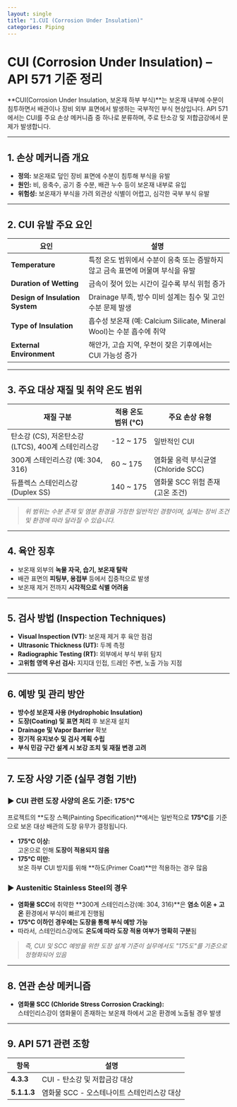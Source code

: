 ```yaml
---
layout: single
title: "1.CUI (Corrosion Under Insulation)"
categories: Piping
---
```


# CUI (Corrosion Under Insulation) – API 571 기준 정리

**CUI(Corrosion Under Insulation, 보온재 하부 부식)**는 보온재 내부에 수분이 침투하면서 배관이나 장비 외부 표면에서 발생하는 국부적인 부식 현상입니다. API 571에서는 CUI를 주요 손상 메커니즘 중 하나로 분류하며, 주로 탄소강 및 저합금강에서 문제가 발생합니다.

---

## 1. 손상 메커니즘 개요

- **정의:** 보온재로 덮인 장비 표면에 수분이 침투해 부식을 유발
- **원인:** 비, 응축수, 공기 중 수분, 배관 누수 등이 보온재 내부로 유입
- **위험성:** 보온재가 부식을 가려 외관상 식별이 어렵고, 심각한 국부 부식 유발

---

## 2. CUI 유발 주요 요인

| 요인                            | 설명                                                         |
| ------------------------------- | ------------------------------------------------------------ |
| **Temperature**                 | 특정 온도 범위에서 수분이 응축 또는 증발하지 않고 금속 표면에 머물며 부식을 유발 |
| **Duration of Wetting**         | 금속이 젖어 있는 시간이 길수록 부식 위험 증가                |
| **Design of Insulation System** | Drainage 부족, 방수 미비 설계는 침수 및 고인 수분 문제 발생  |
| **Type of Insulation**          | 흡수성 보온재 (예: Calcium Silicate, Mineral Wool)는 수분 흡수에 취약 |
| **External Environment**        | 해안가, 고습 지역, 우천이 잦은 기후에서는 CUI 가능성 증가    |

---

## 3. 주요 대상 재질 및 취약 온도 범위

| 재질 구분                                          | 적용 온도 범위 (°C) | 주요 손상 유형                      |
| -------------------------------------------------- | ------------------- | ----------------------------------- |
| 탄소강 (CS), 저온탄소강 (LTCS), 400계 스테인리스강 | -12 ~ 175           | 일반적인 CUI                        |
| 300계 스테인리스강 (예: 304, 316)                  | 60 ~ 175            | 염화물 응력 부식균열 (Chloride SCC) |
| 듀플렉스 스테인리스강 (Duplex SS)                  | 140 ~ 175           | 염화물 SCC 위험 존재 (고온 조건)    |

> *위 범위는 수분 존재 및 염분 환경을 가정한 일반적인 경향이며, 실제는 장비 조건 및 환경에 따라 달라질 수 있습니다.*

---

## 4. 육안 징후

- 보온재 외부의 **녹물 자국, 습기, 보온재 탈락**
- 배관 표면의 **피팅부, 용접부** 등에서 집중적으로 발생
- 보온재 제거 전까지 **시각적으로 식별 어려움**

---

## 5. 검사 방법 (Inspection Techniques)

- **Visual Inspection (VT):** 보온재 제거 후 육안 점검
- **Ultrasonic Thickness (UT):** 두께 측정
- **Radiographic Testing (RT):** 외부에서 부식 부위 탐지
- **고위험 영역 우선 검사:** 지지대 인접, 드레인 주변, 노출 가능 지점

---

## 6. 예방 및 관리 방안

- **방수성 보온재 사용 (Hydrophobic Insulation)**
- **도장(Coating) 및 표면 처리** 후 보온재 설치
- **Drainage 및 Vapor Barrier** 확보
- **정기적 유지보수 및 검사 계획 수립**
- **부식 민감 구간 설계 시 보강 조치 및 재질 변경 고려**

---

## 7. 도장 사양 기준 (실무 경험 기반)

### ▶️ **CUI 관련 도장 사양의 온도 기준: 175°C**

프로젝트의 **도장 스펙(Painting Specification)**에서는 일반적으로 **175°C**를 기준으로 보온 대상 배관의 도장 유무가 결정됩니다.

- **175°C 이상:**  
  고온으로 인해 **도장이 적용되지 않음**
- **175°C 미만:**  
  보온 하부 CUI 방지를 위해 **하도(Primer Coat)**만 적용하는 경우 많음

### ▶️ **Austenitic Stainless Steel의 경우**

- **염화물 SCC**에 취약한 **300계 스테인리스강(예: 304, 316)**은 **염소 이온 + 고온** 환경에서 부식이 빠르게 진행됨
- **175°C 이하인 경우에는 도장을 통해 부식 예방 가능**
- 따라서, 스테인리스강에도 **온도에 따라 도장 적용 여부가 명확히 구분**됨

> *즉, CUI 및 SCC 예방을 위한 도장 설계 기준이 실무에서도 "175도"를 기준으로 정형화되어 있음*

---

## 8. 연관 손상 메커니즘

- **염화물 SCC (Chloride Stress Corrosion Cracking):**  
  스테인리스강이 염화물이 존재하는 보온재 하에서 고온 환경에 노출될 경우 발생

---

## 9. API 571 관련 조항

| 항목        | 설명                                        |
| ----------- | ------------------------------------------- |
| **4.3.3**   | CUI - 탄소강 및 저합금강 대상               |
| **5.1.1.3** | 염화물 SCC - 오스테나이트 스테인리스강 대상 |

